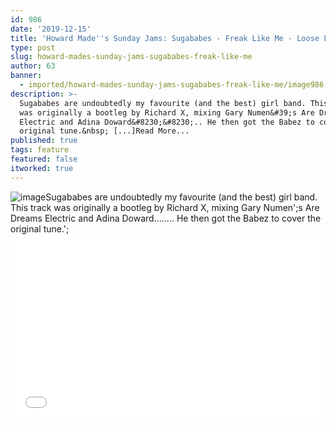 ```yaml
---
id: 986
date: '2019-12-15'
title: 'Howard Made''s Sunday Jams: Sugababes - Freak Like Me - Loose Lips'
type: post
slug: howard-mades-sunday-jams-sugababes-freak-like-me
author: 63
banner:
  - imported/howard-mades-sunday-jams-sugababes-freak-like-me/image986.jpeg
description: >-
  Sugababes are undoubtedly my favourite (and the best) girl band. This track
  was originally a bootleg by Richard X, mixing Gary Numen&#39;s Are Dreams
  Electric and Adina Doward&#8230;&#8230;.. He then got the Babez to cover the
  original tune.&nbsp; [...]Read More...
published: true
tags: feature
featured: false
itworked: true
---
```

![image](../imported/howard-mades-sunday-jams-sugababes-freak-like-me/image986.jpeg)Sugababes are undoubtedly my favourite (and the best) girl band. This track was originally a bootleg by Richard X, mixing Gary Numen';s Are Dreams Electric and Adina Doward…….. He then got the Babez to cover the original tune.';<iframe width='100%' height='300' scrolling='no' frameborder='no' allow='autoplay' src='//www.youtube.com/embed/dSAGsiVSoeE?wmode=opaque'></iframe>
